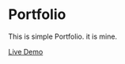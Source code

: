 # Portfolio
This is simple Portfolio. it is mine. 

[Live Demo](https://mahmoudkhalid22.github.io/Protofolio/)
